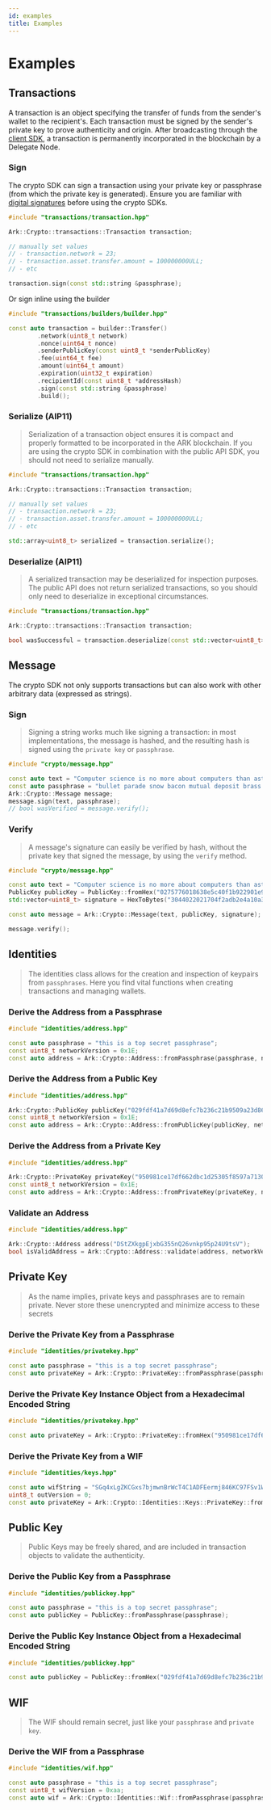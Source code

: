 ```yaml
---
id: examples
title: Examples
---
```


# Examples

## Transactions

A transaction is an object specifying the transfer of funds from the sender's wallet to the recipient's. Each transaction must be signed by the sender's private key to prove authenticity and origin. After broadcasting through the [client SDK](https://github.com/ArkEcosystem/gitbooks-sdk/tree/fcb399a02301c4ed91f0da34e9adbad8e0d2f3dc/cpp/client/api-documentation/README.md#initialization), a transaction is permanently incorporated in the blockchain by a Delegate Node.

### Sign

The crypto SDK can sign a transaction using your private key or passphrase \(from which the private key is generated\). Ensure you are familiar with [digital signatures](https://en.wikipedia.org/wiki/Digital_signature) before using the crypto SDKs.

```cpp
#include "transactions/transaction.hpp"

Ark::Crypto::transactions::Transaction transaction;

// manually set values
// - transaction.network = 23;
// - transaction.asset.transfer.amount = 100000000ULL;
// - etc

transaction.sign(const std::string &passphrase);
```

Or sign inline using the builder

```cpp
#include "transactions/builders/builder.hpp"

const auto transaction = builder::Transfer()
        .network(uint8_t network)
        .nonce(uint64_t nonce)
        .senderPublicKey(const uint8_t *senderPublicKey)
        .fee(uint64_t fee)
        .amount(uint64_t amount)
        .expiration(uint32_t expiration)
        .recipientId(const uint8_t *addressHash)
        .sign(const std::string &passphrase)
        .build();
```

### Serialize \(AIP11\)

> Serialization of a transaction object ensures it is compact and properly formatted to be incorporated in the ARK blockchain. If you are using the crypto SDK in combination with the public API SDK, you should not need to serialize manually.

```cpp
#include "transactions/transaction.hpp"

Ark::Crypto::transactions::Transaction transaction;

// manually set values
// - transaction.network = 23;
// - transaction.asset.transfer.amount = 100000000ULL;
// - etc

std::array<uint8_t> serialized = transaction.serialize();
```

### Deserialize \(AIP11\)

> A serialized transaction may be deserialized for inspection purposes. The public API does not return serialized transactions, so you should only need to deserialize in exceptional circumstances.

```cpp
#include "transactions/transaction.hpp"

Ark::Crypto::transactions::Transaction transaction;

bool wasSuccessful = transaction.deserialize(const std::vector<uint8_t> &serialized);
```

## Message

The crypto SDK not only supports transactions but can also work with other arbitrary data \(expressed as strings\).

### Sign

> Signing a string works much like signing a transaction: in most implementations, the message is hashed, and the resulting hash is signed using the `private key` or `passphrase`.

```cpp
#include "crypto/message.hpp"

const auto text = "Computer science is no more about computers than astronomy is about telescopes.";
const auto passphrase = "bullet parade snow bacon mutual deposit brass floor staff list concert ask";
Ark::Crypto::Message message;
message.sign(text, passphrase);
// bool wasVerified = message.verify();
```

### Verify

> A message's signature can easily be verified by hash, without the private key that signed the message, by using the `verify` method.

```cpp
#include "crypto/message.hpp"

const auto text = "Computer science is no more about computers than astronomy is about telescopes.";
PublicKey publicKey = PublicKey::fromHex("0275776018638e5c40f1b922901e96cac2caa734585ef302b4a2801ee9a338a456");
std::vector<uint8_t> signature = HexToBytes("3044022021704f2adb2e4a10a3ddc1d7d64552b8061c05f6d12a168c69091c75581d611402200edf37689d2786fc690af9f0f6fa1f629c95695039f648a6d455484302402e93");

const auto message = Ark::Crypto::Message(text, publicKey, signature);

message.verify();
```

## Identities

> The identities class allows for the creation and inspection of keypairs from `passphrases`. Here you find vital functions when creating transactions and managing wallets.

### Derive the Address from a Passphrase

```cpp
#include "identities/address.hpp"

const auto passphrase = "this is a top secret passphrase";
const uint8_t networkVersion = 0x1E;
const auto address = Ark::Crypto::Address::fromPassphrase(passphrase, networkVersion);
```

### Derive the Address from a Public Key

```cpp
#include "identities/address.hpp"

Ark::Crypto::PublicKey publicKey("029fdf41a7d69d8efc7b236c21b9509a23d862ea4ed8b13a56e31eee58dbfd97b4");
const uint8_t networkVersion = 0x1E;
const auto address = Ark::Crypto::Address::fromPublicKey(publicKey, networkVersion);
```

### Derive the Address from a Private Key

```cpp
#include "identities/address.hpp"

Ark::Crypto::PrivateKey privateKey("950981ce17df662dbc1d25305f8597a71309fb8f7232203a0944477e2534b021");
const uint8_t networkVersion = 0x1E;
const auto address = Ark::Crypto::Address::fromPrivateKey(privateKey, networkVersion);
```

### Validate an Address

```cpp
#include "identities/address.hpp"

Ark::Crypto::Address address("DStZXkgpEjxbG355nQ26vnkp95p24U9tsV");
bool isValidAddress = Ark::Crypto::Address::validate(address, networkVersion);
```

## Private Key

> As the name implies, private keys and passphrases are to remain private. Never store these unencrypted and minimize access to these secrets

### Derive the Private Key from a Passphrase

```cpp
#include "identities/privatekey.hpp"

const auto passphrase = "this is a top secret passphrase";
const auto privateKey = Ark::Crypto::PrivateKey::fromPassphrase(passphrase);
```

### Derive the Private Key Instance Object from a Hexadecimal Encoded String

```cpp
#include "identities/privatekey.hpp"

const auto privateKey = Ark::Crypto::PrivateKey::fromHex("950981ce17df662dbc1d25305f8597a71309fb8f7232203a0944477e2534b021");
```

### Derive the Private Key from a WIF

```cpp
#include "identities/keys.hpp"

const auto wifString = "SGq4xLgZKCGxs7bjmwnBrWcT4C1ADFEermj846KC97FSv1WFD1dA";
uint8_t outVersion = 0;
const auto privateKey = Ark::Crypto::Identities::Keys::PrivateKey::fromWif(wifString, outVersion);
```

## Public Key

> Public Keys may be freely shared, and are included in transaction objects to validate the authenticity.

### Derive the Public Key from a Passphrase

```cpp
#include "identities/publickey.hpp"

const auto passphrase = "this is a top secret passphrase";
const auto publicKey = PublicKey::fromPassphrase(passphrase);
```

### Derive the Public Key Instance Object from a Hexadecimal Encoded String

```cpp
#include "identities/publickey.hpp"

const auto publicKey = PublicKey::fromHex("029fdf41a7d69d8efc7b236c21b9509a23d862ea4ed8b13a56e31eee58dbfd97b4");
```

## WIF

> The WIF should remain secret, just like your `passphrase` and `private key`.

### Derive the WIF from a Passphrase

```cpp
#include "identities/wif.hpp"

const auto passphrase = "this is a top secret passphrase";
const uint8_t wifVersion = 0xaa;
const auto wif = Ark::Crypto::Identities::Wif::fromPassphrase(passphrase, wifVersion);
```


